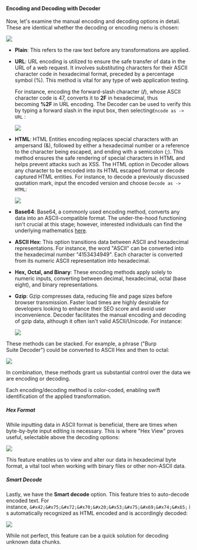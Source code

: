 #### Encoding and Decoding with Decoder

Now, let's examine the manual encoding and decoding options in detail. These are identical whether the decoding or encoding menu is chosen:

![](https://tryhackme-images.s3.amazonaws.com/user-uploads/5d9e176315f8850e719252ed/room-content/8ce7c550edf3a79cafbb7be8468793ff.png)

- **Plain**: This refers to the raw text before any transformations are applied.
    
- **URL**: URL encoding is utilized to ensure the safe transfer of data in the URL of a web request. It involves substituting characters for their ASCII character code in hexadecimal format, preceded by a percentage symbol (%). This method is vital for any type of web application testing.
    
    For instance, encoding the forward-slash character (**/**), whose ASCII character code is 47, converts it to **2F** in hexadecimal, thus becoming **%2F** in URL encoding. The Decoder can be used to verify this by typing a forward slash in the input box, then selecting`Encode as -> URL` :
    
    ![](https://tryhackme-images.s3.amazonaws.com/user-uploads/5d9e176315f8850e719252ed/room-content/72ecaaf06fc248457d61c079d6d98e8f.png)
    
- **HTML**: HTML Entities encoding replaces special characters with an ampersand (&), followed by either a hexadecimal number or a reference to the character being escaped, and ending with a semicolon (;). This method ensures the safe rendering of special characters in HTML and helps prevent attacks such as XSS. The HTML option in Decoder allows any character to be encoded into its HTML escaped format or decode captured HTML entities. For instance, to decode a previously discussed quotation mark, input the encoded version and choose `Decode as -> HTML`:
    
    ![](https://tryhackme-images.s3.amazonaws.com/user-uploads/5d9e176315f8850e719252ed/room-content/99ccb4aba6cb243b7c3b990e82061a86.png)
    
- **Base64**: Base64, a commonly used encoding method, converts any data into an ASCII-compatible format. The under-the-hood functioning isn't crucial at this stage; however, interested individuals can find the underlying mathematics [here](https://stackabuse.com/encoding-and-decoding-base64-strings-in-python).
    
- **ASCII Hex**: This option transitions data between ASCII and hexadecimal representations. For instance, the word "ASCII" can be converted into the hexadecimal number "4153434949". Each character is converted from its numeric ASCII representation into hexadecimal.
    
- **Hex, Octal, and Binary**: These encoding methods apply solely to numeric inputs, converting between decimal, hexadecimal, octal (base eight), and binary representations.
    
- **Gzip**: Gzip compresses data, reducing file and page sizes before browser transmission. Faster load times are highly desirable for developers looking to enhance their SEO score and avoid user inconvenience. Decoder facilitates the manual encoding and decoding of gzip data, although it often isn't valid ASCII/Unicode. For instance:
    
    ![](https://tryhackme-images.s3.amazonaws.com/user-uploads/5d9e176315f8850e719252ed/room-content/01db98e37c59a26e307eb29cd9e04139.png)
    

These methods can be stacked. For example, a phrase ("Burp Suite Decoder") could be converted to ASCII Hex and then to octal:

![](https://tryhackme-images.s3.amazonaws.com/user-uploads/645b19f5d5848d004ab9c9e2/room-content/4a1065502dd1020858694994767b4156.gif)

In combination, these methods grant us substantial control over the data we are encoding or decoding.

Each encoding/decoding method is color-coded, enabling swift identification of the applied transformation.

##### Hex Format

While inputting data in ASCII format is beneficial, there are times when byte-by-byte input editing is necessary. This is where "Hex View" proves useful, selectable above the decoding options:

![](https://tryhackme-images.s3.amazonaws.com/user-uploads/5d9e176315f8850e719252ed/room-content/704444afc761deabd6a8a3492dffd89b.png)

This feature enables us to view and alter our data in hexadecimal byte format, a vital tool when working with binary files or other non-ASCII data.

##### Smart Decode

Lastly, we have the **Smart decode** option. This feature tries to auto-decode encoded text. For instance, `&#x42;&#x75;&#x72;&#x70;&#x20;&#x53;&#x75;&#x69;&#x74;&#x65;` is automatically recognized as HTML encoded and is accordingly decoded:

![](https://tryhackme-images.s3.amazonaws.com/user-uploads/5d9e176315f8850e719252ed/room-content/e6330851dfa9ea47e3d2d54ab78b0023.gif)

While not perfect, this feature can be a quick solution for decoding unknown data chunks.